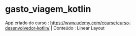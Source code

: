 # gasto_viagem_kotlin
App criado do curso : https://www.udemy.com/course/curso-desenvolvedor-kotlin/ | Conteúdo : Linear Layout 
